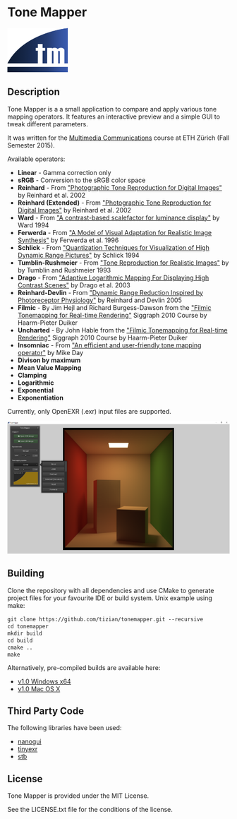 # Tone Mapper
<img src="res/tonemapper.png" height="100">

## Description

Tone Mapper is a a small application to compare and apply various tone mapping operators. It features an interactive preview and a simple GUI to tweak different parameters.

It was written for the [Multimedia Communications](https://graphics.ethz.ch/teaching/mmcom15/home.php) course at ETH Zürich (Fall Semester 2015).

Available operators:
* **Linear** - Gamma correction only
* **sRGB** - Conversion to the sRGB color space
* **Reinhard** - From ["Photographic Tone Reproduction for Digital Images"](http://www.cmap.polytechnique.fr/~peyre/cours/x2005signal/hdr_photographic.pdf) by Reinhard et al. 2002
* **Reinhard (Extended)** - From ["Photographic Tone Reproduction for Digital Images"](http://www.cmap.polytechnique.fr/~peyre/cours/x2005signal/hdr_photographic.pdf) by Reinhard et al. 2002
* **Ward** - From ["A contrast-based scalefactor for luminance display"](http://eetd.lbl.gov/sites/all/files/publications/lbl-35252.pdf) by Ward 1994
* **Ferwerda** - From ["A Model of Visual Adaptation for Realistic Image Synthesis"](http://mm.cse.wustl.edu/perceptionseminarresources/sig96.pdf) by Ferwerda et al. 1996
* **Schlick** - From ["Quantization Techniques for Visualization of High Dynamic Range Pictures"](http://citeseerx.ist.psu.edu/viewdoc/download?doi=10.1.1.43.7915&rep=rep1&type=pdf) by Schlick 1994
* **Tumblin-Rushmeier** - From ["Tone Reproduction for Realistic Images"](https://www.eecs.berkeley.edu/Research/Projects/CS/vision/classes/cs294-appearance_models/sp2001/cache/tumblin93.pdf) by by Tumblin and Rushmeier 1993
* **Drago** - From ["Adaptive Logarithmic Mapping For Displaying High Contrast Scenes"](http://resources.mpi-inf.mpg.de/tmo/logmap/logmap.pdf) by Drago et al. 2003
* **Reinhard-Devlin** - From ["Dynamic Range Reduction Inspired by Photoreceptor Physiology"](http://erikreinhard.com/papers/tvcg2005.pdf) by Reinhard and Devlin 2005
* **Filmic** - By Jim Hejl and Richard Burgess-Dawson from the ["Filmic Tonemapping for Real-time Rendering"](http://de.slideshare.net/hpduiker/filmic-tonemapping-for-realtime-rendering-siggraph-2010-color-course) Siggraph 2010 Course by Haarm-Pieter Duiker
* **Uncharted** - By John Hable from the ["Filmic Tonemapping for Real-time Rendering"](http://de.slideshare.net/hpduiker/filmic-tonemapping-for-realtime-rendering-siggraph-2010-color-course) Siggraph 2010 Course by Haarm-Pieter Duiker
* **Insomniac** - From ["An efficient and user-friendly tone mapping operator"](http://d3cw3dd2w32x2b.cloudfront.net/wp-content/uploads/2012/09/an-efficient-and-user-friendly-tone-mapping-operator.pdf) by Mike Day
* **Divison by maximum**
* **Mean Value Mapping**
* **Clamping**
* **Logarithmic**
* **Exponential**
* **Exponentiation**

Currently, only OpenEXR (.exr) input files are supported.

<img src="res/screenshot.png" height="300">

## Building

Clone the repository with all dependencies and use CMake to generate project files for your favourite IDE or build system. Unix example using make:
```
git clone https://github.com/tizian/tonemapper.git --recursive
cd tonemapper
mkdir build
cd build
cmake ..
make
```

Alternatively, pre-compiled builds are available here:

* [v1.0 Windows x64](https://github.com/tizian/tonemapper/releases/download/v1.0/Tone.Mapper.1.0.Windows.x64.zip)
* [v1.0 Mac OS X](https://github.com/tizian/tonemapper/releases/download/v1.0/Tone.Mapper.1.0.Mac.OS.X.zip)

## Third Party Code

The following libraries have been used:

* [nanogui](https://github.com/wjakob/nanogui)
* [tinyexr](https://github.com/syoyo/tinyexr)
* [stb](https://github.com/nothings/stb)

## License

Tone Mapper is provided under the MIT License.

See the LICENSE.txt file for the conditions of the license.
